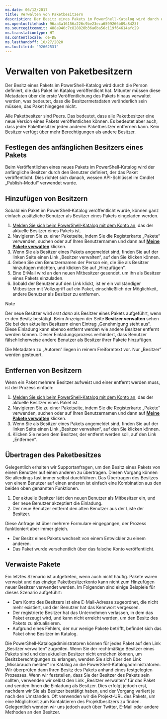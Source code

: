 ```yaml
---
ms.date: 06/12/2017
title: Verwalten von Paketbesitzern
description: Der Besitz eines Pakets im PowerShell-Katalog wird durch die Person definiert, die das Paket im Katalog veröffentlicht hat.
ms.openlocfilehash: 96aa3a16156a226c9be23eca6599266b89a8423f
ms.sourcegitcommit: 488a940c7c828820b36a6ba56c119f64614afc29
ms.translationtype: HT
ms.contentlocale: de-DE
ms.lasthandoff: 10/27/2020
ms.locfileid: "92662531"
---
```

# <a name="managing-package-owners"></a>Verwalten von Paketbesitzern

Der Besitz eines Pakets im PowerShell-Katalog wird durch die Person definiert, die das Paket im Katalog veröffentlicht hat. Mitunter müssen diese Metadaten über die erste Veröffentlichung des Pakets hinaus verwaltet werden, was bedeutet, dass die Besitzermetadaten veränderlich sein müssen, das Paket hingegen nicht.

Alle Paketbesitzer sind Peers. Das bedeutet, dass alle Paketbesitzer eine neue Version eines Pakets veröffentlichen können.
Es bedeutet aber auch, dass jeder Paketbesitzer jeden anderen Paketbesitzer entfernen kann. Kein Besitzer verfügt über mehr Berechtigungen als andere Besitzer.

## <a name="setting-a-packages-initial-owner"></a>Festlegen des anfänglichen Besitzers eines Pakets

Beim Veröffentlichen eines neues Pakets im PowerShell-Katalog wird der anfängliche Besitzer durch den Benutzer definiert, der das Paket veröffentlicht. Dies richtet sich danach, wessen API-Schlüssel im Cmdlet „Publish-Modul“ verwendet wurde.

## <a name="adding-owners"></a>Hinzufügen von Besitzern

Sobald ein Paket im PowerShell-Katalog veröffentlicht wurde, können ganz einfach zusätzliche Benutzer als Besitzer eines Pakets eingeladen werden.

1. [Melden Sie sich beim PowerShell-Katalog mit dem Konto an](https://powershellgallery.com/users/account/LogOn), das der aktuelle Besitzer eines Pakets ist.
1. Navigieren Sie zu einer Paketseite, indem Sie die Registerkarte „Pakete“ verwenden, suchen oder auf Ihren Benutzernamen und dann auf [**Meine Pakete verwalten**](https://www.powershellgallery.com/account/Packages) klicken.
1. Wenn Sie als Besitzer eines Pakets angemeldet sind, finden Sie auf der linken Seite einen Link „Besitzer verwalten“, auf den Sie klicken können.
1. Geben Sie den Benutzernamen der Person ein, die Sie als Besitzer hinzufügen möchten, und klicken Sie auf „Hinzufügen“.
1. Eine E-Mail wird an den neuen Mitbesitzer gesendet, um ihn als Besitzer eines Pakets einzuladen.
1. Sobald der Benutzer auf den Link klickt, ist er ein vollständiger Mitbesitzer mit Vollzugriff auf ein Paket, einschließlich der Möglichkeit, andere Benutzer als Besitzer zu entfernen.

> [!NOTE]
> Der neue Besitzer wird *erst dann* als Besitzer eines Pakets aufgeführt, wenn er den Besitz bestätigt. Beim Anzeigen der Seite **Besitzer verwalten** sehen Sie bei den aktuellen Besitzern einen Eintrag „Genehmigung steht aus“.
> Diese Einladung kann ebenso entfernt werden wie andere Besitzer entfernt werden können. Dieser Einladungsprozess verhindert, dass Benutzer fälschlicherweise andere Benutzer als Besitzer ihrer Pakete hinzufügen.

Die Metadaten zu „Autoren“ liegen in reinem Freiformtext vor. Nur „Besitzer“ werden gesteuert.

## <a name="removing-owners"></a>Entfernen von Besitzern

Wenn ein Paket mehrere Besitzer aufweist und einer entfernt werden muss, ist der Prozess einfach:

1. [Melden Sie sich beim PowerShell-Katalog mit dem Konto an](https://powershellgallery.com/users/account/LogOn), das der aktuelle Besitzer eines Paket ist.
1. Navigieren Sie zu einer Paketseite, indem Sie die Registerkarte „Pakete“ verwenden, suchen oder auf Ihren Benutzernamen und dann auf [**Meine Pakete verwalten**](https://www.powershellgallery.com/account/Packages) klicken.
1. Wenn Sie als Besitzer eines Pakets angemeldet sind, finden Sie auf der linken Seite einen Link „Besitzer verwalten“, auf den Sie klicken können.
1. Klicken Sie neben dem Besitzer, der entfernt werden soll, auf den Link „Entfernen“.

## <a name="transferring-package-ownership"></a>Übertragen des Paketbesitzes

Gelegentlich erhalten wir Supportanfragen, um den Besitz eines Pakets von einem Benutzer auf einen anderen zu übertragen. Diesen Vorgang können Sie allerdings fast immer selbst durchführen. Das Übertragen des Besitzes von einem Benutzer auf einen anderen ist einfach eine Kombination aus den beiden oben genannten Funktionen.

1. Der aktuelle Besitzer lädt den neuen Benutzer als Mitbesitzer ein, und der neue Benutzer akzeptiert die Einladung.
1. Der neue Benutzer entfernt den alten Benutzer aus der Liste der Besitzer.

Diese Anfrage ist über mehrere Formulare eingegangen, der Prozess funktioniert aber immer gleich.

- Der Besitz eines Pakets wechselt von einem Entwickler zu einem anderen.
- Das Paket wurde versehentlich über das falsche Konto veröffentlicht.

## <a name="orphaned-packages"></a>Verwaiste Pakete

Ein letztes Szenario ist aufgetreten, wenn auch nicht häufig. Pakete waren verwaist und das einzige Paketbesitzerkonto kann nicht zum Hinzufügen neuer Besitzer verwendet werden. Im Folgenden sind einige Beispiele für dieses Szenario aufgeführt:

- Dem Konto des Besitzers ist eine E-Mail-Adresse zugeordnet, die nicht mehr existiert, und der Benutzer hat das Kennwort vergessen.
- Der registrierte Besitzer hat das Unternehmen verlassen, in dem das Paket erzeugt wird, und kann nicht erreicht werden, um den Besitz des Pakets zu aktualisieren.
- Aufgrund eines Fehlers, der nur wenige Pakete betrifft, befindet sich das Paket ohne Besitzer im Katalog.

Die PowerShell-Katalogadministratoren können für jedes Paket auf den Link „Besitzer verwalten“ zugreifen. Wenn Sie der rechtmäßige Besitzer eines Pakets sind und den aktuellen Besitzer nicht erreichen können, um Besitzberechtigungen zu erlangen, wenden Sie sich über den Link „Missbrauch melden“ im Katalog an die PowerShell-Katalogadministratoren. Wir überprüfen dann Ihren Besitz des Pakets anhand eines festgelegten Prozesses. Wenn wir feststellen, dass Sie der Besitzer des Pakets sein sollten, verwenden wir selbst den Link „Besitzer verwalten“ für das Paket und senden Ihnen die Einladung als Besitzer. Dies erfolgt jedoch erst, nachdem wir Sie als Besitzer bestätigt haben, und der Vorgang variiert je nach den Umständen. Oft verwenden wir die Projekt-URL des Pakets, um eine Möglichkeit zum Kontaktieren des Projektbesitzers zu finden. Gelegentlich wenden wir uns jedoch auch über Twitter, E-Mail oder andere Methoden an den Besitzer.
